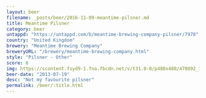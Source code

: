 ```yaml
---
layout: beer
filename: _posts/beer/2016-11-09-meantime-pilsner.md
title: Meantime Pilsner
category: beer
untappd: "https://untappd.com/b/meantime-brewing-company-pilsner/7978"
country: "United Kingdom"
brewery: "Meantime Brewing Company"
breweryURL: "/brewery/meantime-brewing-company.html"
style: "Pilsner - Other"
score: 6
img: https://scontent.fsyd9-1.fna.fbcdn.net/v/t31.0-0/p480x480/470892_10151798817478745_821421302_o.jpg?_nc_cat=102&_nc_sid=e007fa&_nc_ohc=N4og9XSWaSoAX9nwzl8&_nc_ht=scontent.fsyd9-1.fna&tp=6&oh=0b06d8d60225c2261769f54e33390571&oe=5F93EAD4
beer-date: "2013-07-19"
desc: "Not my favourite pilsner"
permalink: /beer/:title.html
---
```

